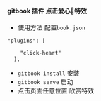 #### gitbook 插件 点击爱心💖特效

- 使用方法 配置`book.json`

```
"plugins": [

    "click-heart"
  ],
```
- `gitbook install` 安装
- `gitbook serve` 启动
- 点击页面任意位置 欣赏特效